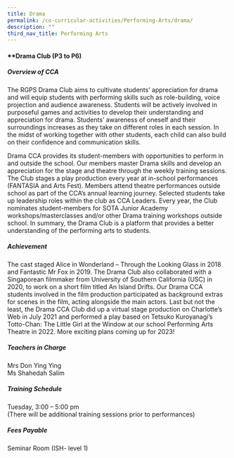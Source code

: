 ```yaml
---
title: Drama
permalink: /co-curricular-activities/Performing-Arts/drama/
description: ""
third_nav_title: Performing Arts
---
```

#### **Drama Club (P3 to P6)

##### **Overview of CCA**

The RGPS Drama Club aims to cultivate students’ appreciation for drama and will equip students with performing skills such as role-building, voice projection and audience awareness. Students will be actively involved in purposeful games and activities to develop their understanding and appreciation for drama. Students’ awareness of oneself and their surroundings increases as they take on different roles in each session. In the midst of working together with other students, each child can also build on their confidence and communication skills. 

Drama CCA provides its student-members with opportunities to perform in and outside the school. Our members master Drama skills and develop an appreciation for the stage and theatre through the weekly training sessions. The Club stages a play production every year at in-school performances (FANTASIA and Arts Fest). Members attend theatre performances outside school as part of the CCA’s annual learning journey. Selected students take up leadership roles within the club as CCA Leaders. Every year, the Club nominates student-members for SOTA Junior Academy workshops/masterclasses and/or other Drama training workshops outside school. In summary, the Drama Club is a platform that provides a better understanding of the performing arts to students. 

##### **Achievement**

The cast staged Alice in Wonderland – Through the Looking Glass in 2018 and Fantastic Mr Fox in 2019. The Drama Club also collaborated with a Singaporean filmmaker from University of Southern California (USC) in 2020, to work on a short film titled An Island Drifts. Our Drama CCA students involved in the film production participated as background extras for scenes in the film, acting alongside the main actors. Last but not the least, the Drama CCA Club did up a virtual stage production on Charlotte’s Web in July 2021 and performed a play based on Tetsuko Kuroyanagi’s Totto-Chan: The Little Girl at the Window at our school Performing Arts Theatre in 2022. More exciting plans coming up for 2023!
  
##### **Teachers in Charge**

Mrs Don Ying Ying  <br>
Ms Shahedah Salim

##### **Training Schedule**
Tuesday, 3:00 – 5:00 pm <br>
(There will be additional training sessions prior to performances)

##### **Fees Payable**

Seminar Room (ISH- level 1)